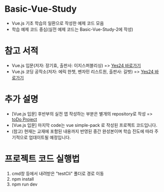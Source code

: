 # Basic-Vue-Study
 - Vue.js 기초 학습의 일환으로 작성한 예제 코드 모음
 - 학습 예제 코드 중심(실전 예제 코드는 Basic-Vue-Study-2에 작성)

# 참고 서적
 - Vue.js 입문(저자: 장기효, 출판사: 이지스퍼블리싱)
  => <a href="http://www.yes24.com/Product/Goods/58206961">Yes24 바로가기</a>
 - Vue.js 코딩 공작소(저자: 에릭 한쳇, 벤자민 리스트원, 출판사: 길벗)
  => <a href="http://www.yes24.com/Product/Goods/78872554?OzSrank=2">Yes24 바로가기</a>

# 추가 설명
 - [Vue.js 입문] 후반부의 실전 앱 작성하는 부분은 별개의 repository로 작성
  => <a href="https://github.com/haeun87/Basic-Vue-Study-2/tree/master/vuejs%EC%9E%85%EB%AC%B8/todoProject">toDo Project</a>
 - [Vue.js 입문] 마지막 code는 vue simple-pack 로 작성된 프로젝트 코드입니다.
 - (참고) 현재는 교재에 포함된 내용까지 반영된 중간 완성본이며 학습 진도에 따라 주기적으로 업데이트될 예정입니다.
 
# 프로젝트 코드 실행법
 1. cmd창 등에서 내려받은 "testCli" 폴더로 경로 이동 
 2. npm install
 3. npm run dev
